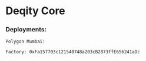 # Deqity Core

### Deployments:

```
Polygon Mumbai:

Factory: 0xFa157703c121540748a203cB2873ffE656241aDc
```
